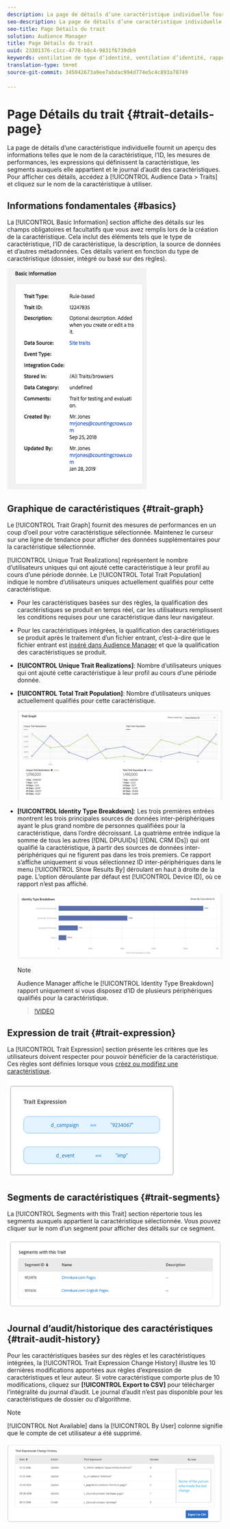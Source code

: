 ```yaml
---
description: La page de détails d’une caractéristique individuelle fournit un aperçu des informations telles que le nom de la caractéristique, l’ID, les mesures de performances, les expressions qui définissent la caractéristique, les segments auxquels elle appartient et le journal d’audit des caractéristiques. Pour afficher ces détails, accédez à Données d’audience > Caractéristiques et cliquez sur le nom de la caractéristique à utiliser.
seo-description: La page de détails d’une caractéristique individuelle fournit un aperçu des informations telles que le nom de la caractéristique, l’ID, les mesures de performances, les expressions qui définissent la caractéristique, les segments auxquels elle appartient et le journal d’audit des caractéristiques. Pour afficher ces détails, accédez à Données d’audience > Caractéristiques et cliquez sur le nom de la caractéristique à utiliser.
seo-title: Page Détails du trait
solution: Audience Manager
title: Page Détails du trait
uuid: 23301376-c1cc-4778-b8c4-9831f6739db9
keywords: ventilation de type d’identité, ventilation d’identité, rapport d’identité d’audience
translation-type: tm+mt
source-git-commit: 345042673a9ee7abdac994d774e5c4c893a78749

---
```



# Page Détails du trait {#trait-details-page}

La page de détails d’une caractéristique individuelle fournit un aperçu des informations telles que le nom de la caractéristique, l’ID, les mesures de performances, les expressions qui définissent la caractéristique, les segments auxquels elle appartient et le journal d’audit des caractéristiques. Pour afficher ces détails, accédez à [!UICONTROL Audience Data > Traits] et cliquez sur le nom de la caractéristique à utiliser.

## Informations fondamentales {#basics}

La [!UICONTROL Basic Information] section affiche des détails sur les champs obligatoires et facultatifs que vous avez remplis lors de la création de la caractéristique. Cela inclut des éléments tels que le type de caractéristique, l’ID de caractéristique, la description, la source de données et d’autres métadonnées. Ces détails varient en fonction du type de caractéristique (dossier, intégré ou basé sur des règles).

![](assets/basicInfo.png)

## Graphique de caractéristiques {#trait-graph}

Le [!UICONTROL Trait Graph] fournit des mesures de performances en un coup d’oeil pour votre caractéristique sélectionnée. Maintenez le curseur sur une ligne de tendance pour afficher des données supplémentaires pour la caractéristique sélectionnée.

[!UICONTROL Unique Trait Realizations] représentent le nombre d’utilisateurs uniques qui ont ajouté cette caractéristique à leur profil au cours d’une période donnée. Le [!UICONTROL Total Trait Population] indique le nombre d’utilisateurs uniques actuellement qualifiés pour cette caractéristique.

* Pour les caractéristiques basées sur des règles, la qualification des caractéristiques se produit en temps réel, car les utilisateurs remplissent les conditions requises pour une caractéristique dans leur navigateur.
* Pour les caractéristiques intégrées, la qualification des caractéristiques se produit après le traitement d’un fichier entrant, c’est-à-dire que le fichier entrant est [inséré dans Audience Manager](../../faq/faq-inbound-data-ingestion.md) et que la qualification des caractéristiques se produit.
* **[!UICONTROL Unique Trait Realizations]**: Nombre d’utilisateurs uniques qui ont ajouté cette caractéristique à leur profil au cours d’une période donnée.
* **[!UICONTROL Total Trait Population]**: Nombre d’utilisateurs uniques actuellement qualifiés pour cette caractéristique.

   ![trait-graphique](assets/trait-summary.png)

* **[!UICONTROL Identity Type Breakdown]**: Les trois premières entrées montrent les trois principales sources de données inter-périphériques ayant le plus grand nombre de personnes qualifiées pour la caractéristique, dans l’ordre décroissant. La quatrième entrée indique la somme de tous les autres [!DNL DPUUIDs] ([!DNL CRM IDs]) qui ont qualifié la caractéristique, à partir des sources de données inter-périphériques qui ne figurent pas dans les trois premiers. Ce rapport s’affiche uniquement si vous sélectionnez ID inter-périphériques dans le menu [!UICONTROL Show Results By] déroulant en haut à droite de la page. L’option déroulante par défaut est [!UICONTROL Device ID], où ce rapport n’est pas affiché.

   ![trait-graphique](assets/trait-identity.png)
   > [!NOTE]
   > Audience Manager affiche le [!UICONTROL Identity Type Breakdown] rapport uniquement si vous disposez d’ID de plusieurs périphériques qualifiés pour la caractéristique.

   >[!VIDEO](https://video.tv.adobe.com/v/27977/?captions=fre_fr)

## Expression de trait {#trait-expression}

La [!UICONTROL Trait Expression] section présente les critères que les utilisateurs doivent respecter pour pouvoir bénéficier de la caractéristique. Ces règles sont définies lorsque vous [créez ou modifiez une caractéristique](../../features/traits/about-trait-builder.md).

![](assets/traitExpression.png)

## Segments de caractéristiques {#trait-segments}

La [!UICONTROL Segments with this Trait] section répertorie tous les segments auxquels appartient la caractéristique sélectionnée. Vous pouvez cliquer sur le nom d’un segment pour afficher des détails sur ce segment.

![](assets/traitSegments.png)

## Journal d’audit/historique des caractéristiques {#trait-audit-history}

Pour les caractéristiques basées sur des règles et les caractéristiques intégrées, la [!UICONTROL Trait Expression Change History] illustre les 10 dernières modifications apportées aux règles d’expression de caractéristiques et leur auteur. Si votre caractéristique comporte plus de 10 modifications, cliquez sur **[!UICONTROL Export to CSV]** pour télécharger l’intégralité du journal d’audit. Le journal d’audit n’est pas disponible pour les caractéristiques de dossier ou d’algorithme.

>[!NOTE]
>
>[!UICONTROL Not Available] dans la [!UICONTROL By User] colonne signifie que le compte de cet utilisateur a été supprimé.

![](assets/traitHistory.png)
